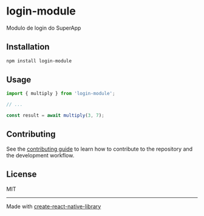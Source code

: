 # login-module

Modulo de login do SuperApp

## Installation

```sh
npm install login-module
```

## Usage

```js
import { multiply } from 'login-module';

// ...

const result = await multiply(3, 7);
```

## Contributing

See the [contributing guide](CONTRIBUTING.md) to learn how to contribute to the repository and the development workflow.

## License

MIT

---

Made with [create-react-native-library](https://github.com/callstack/react-native-builder-bob)
